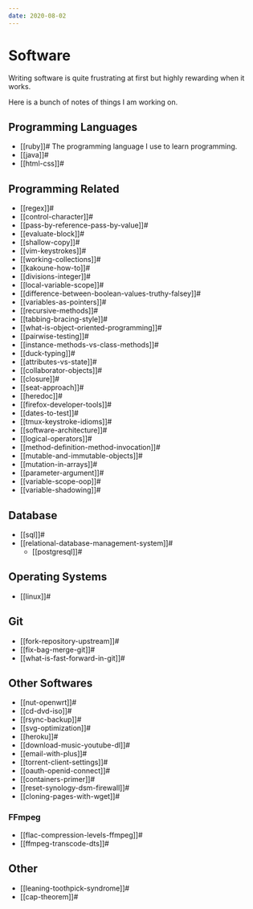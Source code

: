 ```yaml
---
date: 2020-08-02
---
```


# Software

Writing software is quite frustrating at first but highly rewarding when it
works.

Here is a bunch of notes of things I am working on.

## Programming Languages

* [[ruby]]# The programming language I use to learn programming.
* [[java]]#
* [[html-css]]#

## Programming Related

* [[regex]]#
* [[control-character]]#
* [[pass-by-reference-pass-by-value]]#
* [[evaluate-block]]#
* [[shallow-copy]]#
* [[vim-keystrokes]]#
* [[working-collections]]#
* [[kakoune-how-to]]#
* [[divisions-integer]]#
* [[local-variable-scope]]#
* [[difference-between-boolean-values-truthy-falsey]]#
* [[variables-as-pointers]]#
* [[recursive-methods]]#
* [[tabbing-bracing-style]]#
* [[what-is-object-oriented-programming]]#
* [[pairwise-testing]]#
* [[instance-methods-vs-class-methods]]#
* [[duck-typing]]#
* [[attributes-vs-state]]#
* [[collaborator-objects]]#
* [[closure]]#
* [[seat-approach]]#
* [[heredoc]]#
* [[firefox-developer-tools]]#
* [[dates-to-test]]#
* [[tmux-keystroke-idioms]]#
* [[software-architecture]]#
* [[logical-operators]]#
* [[method-definition-method-invocation]]#
* [[mutable-and-immutable-objects]]#
* [[mutation-in-arrays]]#
* [[parameter-argument]]#
* [[variable-scope-oop]]#
* [[variable-shadowing]]#

Database
--------

-   [[sql]]#
-   [[relational-database-management-system]]#
    -   [[postgresql]]#

## Operating Systems

* [[linux]]#

## Git

* [[fork-repository-upstream]]#
* [[fix-bag-merge-git]]#
* [[what-is-fast-forward-in-git]]#

## Other Softwares

* [[nut-openwrt]]#
* [[cd-dvd-iso]]#
* [[rsync-backup]]#
* [[svg-optimization]]#
* [[heroku]]#
* [[download-music-youtube-dl]]#
* [[email-with-plus]]#
* [[torrent-client-settings]]#
* [[oauth-openid-connect]]#
* [[containers-primer]]#
* [[reset-synology-dsm-firewall]]#
* [[cloning-pages-with-wget]]#

### FFmpeg

* [[flac-compression-levels-ffmpeg]]#
* [[ffmpeg-transcode-dts]]#

## Other

* [[leaning-toothpick-syndrome]]#
* [[cap-theorem]]#

